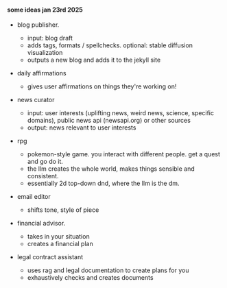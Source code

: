 #### some ideas jan 23rd 2025
- blog publisher.
    - input: blog draft
    - adds tags, formats / spellchecks. optional: stable diffusion visualization
    - outputs a new blog and adds it to the jekyll site
- daily affirmations
    - gives user affirmations on things they're working on!
- news curator
    - input: user interests (uplifting news, weird news, science, specific domains), public news api (newsapi.org) or other sources 
    - output: news relevant to user interests

- rpg
    - pokemon-style game. you interact with different people. get a quest and go do it.
    - the llm creates the whole world, makes things sensible and consistent.
    - essentially 2d top-down dnd, where the llm is the dm.

- email editor 
    - shifts tone, style of piece
- financial advisor.
    - takes in your situation
    - creates a financial plan
- legal contract assistant
    - uses rag and legal documentation to create plans for you
    - exhaustively checks and creates documents
